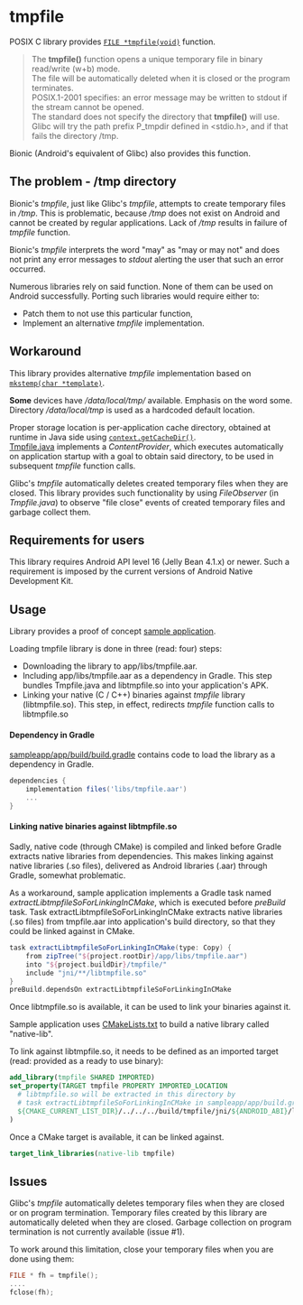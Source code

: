 # tmpfile
POSIX C library provides [`FILE *tmpfile(void)`](https://linux.die.net/man/3/tmpfile) function.
> The **tmpfile()** function opens a unique temporary file in binary read/write (w+b) mode.  
> The file will be automatically deleted when it is closed or the program terminates.  
> POSIX.1-2001 specifies: an error message may be written to stdout if the stream cannot be opened.  
> The standard does not specify the directory that **tmpfile()** will use.  
> Glibc will try the path prefix P_tmpdir defined in <stdio.h>, and if that fails the directory /tmp.

Bionic (Android's equivalent of Glibc) also provides this function.

## The problem - /tmp directory

Bionic's *tmpfile*, just like Glibc's *tmpfile*, attempts to create temporary files in */tmp*.
This is problematic, because */tmp* does not exist on Android and cannot be created by regular applications.
Lack of */tmp* results in failure of *tmpfile* function.

Bionic's *tmpfile* interprets the word "may" as "may or may not" and does not print any error messages to *stdout* alerting the user that such an error occurred.

Numerous libraries rely on said function. None of them can be used on Android successfully.
Porting such libraries would require either to:
* Patch them to not use this particular function,
* Implement an alternative *tmpfile* implementation.

## Workaround
This library provides alternative *tmpfile* implementation based on [```mkstemp(char *template)```](https://linux.die.net/man/3/mkstemp).

**Some** devices have */data/local/tmp/* available. Emphasis on the word some.
Directory */data/local/tmp* is used as a hardcoded default location.

Proper storage location is per-application cache directory, obtained at runtime in Java side using [`context.getCacheDir()`](https://developer.android.com/reference/android/content/Context.html#getCacheDir()).  
[Tmpfile.java](/tmpfile/src/main/java/com/viliussutkus89/tmpfile/Tmpfile.java) implements a *ContentProvider*,
which executes automatically on application startup with a goal to obtain said directory, to be used in subsequent *tmpfile* function calls.

Glibc's *tmpfile* automatically deletes created temporary files when they are closed.
This library provides such functionality by using *FileObserver* (in *Tmpfile.java*) to observe "file close" events of created temporary files and garbage collect them.

## Requirements for users
This library requires Android API level 16 (Jelly Bean 4.1.x) or newer.
Such a requirement is imposed by the current versions of Android Native Development Kit.

## Usage

Library provides a proof of concept [sample application](/sampleapp).

Loading tmpfile library is done in three (read: four) steps:
* Downloading the library to app/libs/tmpfile.aar.
* Including app/libs/tmpfile.aar as a dependency in Gradle. This step bundles Tmpfile.java and libtmpfile.so into your application's APK.
* Linking your native (C / C++) binaries against *tmpfile* library (libtmpfile.so). This step, in effect, redirects *tmpfile* function calls to libtmpfile.so

#### Dependency in Gradle
[sampleapp/app/build/build.gradle](sampleapp/app/build/build.gradle) contains code to load the library as a dependency in Gradle.
```gradle
dependencies {
    implementation files('libs/tmpfile.aar')
    ...
}
```

#### Linking native binaries against libtmpfile.so

Sadly, native code (through CMake) is compiled and linked before Gradle extracts native libraries from dependencies.
This makes linking against native libraries (.so files), delivered as Android libraries (.aar) through Gradle, somewhat problematic.

As a workaround, sample application implements a Gradle task named *extractLibtmpfileSoForLinkingInCMake*, which is executed before *preBuild* task.
Task extractLibtmpfileSoForLinkingInCMake extracts native libraries (.so files) from tmpfile.aar into application's build directory, so that they could be linked against in CMake.
```gradle
task extractLibtmpfileSoForLinkingInCMake(type: Copy) {
    from zipTree("${project.rootDir}/app/libs/tmpfile.aar")
    into "${project.buildDir}/tmpfile/"
    include "jni/**/libtmpfile.so"
}
preBuild.dependsOn extractLibtmpfileSoForLinkingInCMake
```

Once libtmpfile.so is available, it can be used to link your binaries against it.

Sample application uses [CMakeLists.txt](sampleapp/app/src/main/cpp/CMakeLists.txt) to build a native library called "native-lib".

To link against libtmpfile.so, it needs to be defined as an imported target (read: provided as a ready to use binary):
```CMake
add_library(tmpfile SHARED IMPORTED)
set_property(TARGET tmpfile PROPERTY IMPORTED_LOCATION
  # libtmpfile.so will be extracted in this directory by
  # task extractLibtmpfileSoForLinkingInCMake in sampleapp/app/build.gradle
  ${CMAKE_CURRENT_LIST_DIR}/../../../build/tmpfile/jni/${ANDROID_ABI}/libtmpfile.so
)
```

Once a CMake target is available, it can be linked against.
```CMake
target_link_libraries(native-lib tmpfile)
```

## Issues
Glibc's *tmpfile* automatically deletes temporary files when they are closed or on program termination.
Temporary files created by this library are automatically deleted when they are closed.
Garbage collection on program termination is not currently available (issue #1).

To work around this limitation, close your temporary files when you are done using them:
```C++
FILE * fh = tmpfile();
....
fclose(fh);
```
